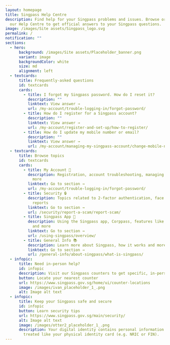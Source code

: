 ```yaml
---
layout: homepage
title: Singpass Help Centre
description: Find help for your Singpass problems and issues. Browse or search
  our Help Centre to get official answers to your Singpass questions.
image: /images/Site assets/Singpass_logo.svg
permalink: /
notification: ""
sections:
  - hero:
      background: /images/Site assets/Placeholder_banner.png
      variant: image
      backgroundColor: white
      size: md
      alignment: left
  - textcards:
      title: Frequently-asked questions
      id: textcards
      cards:
        - title: I forgot my Singpass password. How do I reset it?
          description: ""
          linktext: View answer →
          url: /my-account/trouble-logging-in/forgot-password/
        - title: How do I register for a Singpass account?
          description: ""
          linktext: View answer →
          url: /my-account/register-and-set-up/how-to-register/
        - title: How do I update my mobile number or email?
          description: ""
          linktext: View answer →
          url: /my-account/managing-my-singpass-account/change-mobile-number/
  - textcards:
      title: Browse topics
      id: textcards
      cards:
        - title: My Account 👤
          description: Registration, account troubleshooting, managing account details and
            more
          linktext: Go to section →
          url: /my-account/trouble-logging-in/forgot-password/
        - title: Security 🔒
          description: Topics related to 2-factor authentication, face verification, scam
            reports
          linktext: Go to section →
          url: /security/report-a-scam/report-scam/
        - title: Singpass App 🔑
          description: Using the Singpass app, Corppass, features like Digital IC, cards
            and more
          linktext: Go to section →
          url: /using-singpass/overview/
        - title: General Info 📚
          description: Learn more about Singpass, how it works and more
          linktext: Go to section →
          url: /general-info/about-singpass/what-is-singpass/
  - infopic:
      title: Need in-person help?
      id: infopic
      description: Visit our Singpass counters to get specific, in-person help
      button: Locate your nearest counter
      url: https://www.singpass.gov.sg/home/ui/counter-locations
      image: /images/ivan_placeholder_1_.png
      alt: Image alt text
  - infopic:
      title: Keep your Singpass safe and secure
      id: infopic
      button: Learn security tips
      url: https://www.singpass.gov.sg/main/security/
      alt: Image alt text
      image: /images/otter2_placeholder_1_.png
      description: Your digital identity contains personal information and should be
        treated like your physical identity card (e.g. NRIC or FIN).
---
```


